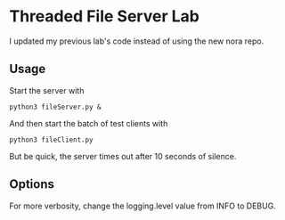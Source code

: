 # Threaded File Server Lab

I updated my previous lab's code instead of using the new nora repo.

## Usage

Start the server with
```
python3 fileServer.py &
```

And then start the batch of test clients with
```
python3 fileClient.py
```

But be quick, the server times out after 10 seconds of silence.

## Options

For more verbosity, change the logging.level value from INFO to DEBUG.